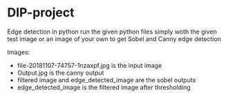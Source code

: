 # DIP-project
Edge detection in python
run the given python files simply woth the given test image or an image of your own to get Sobel and Canny edge detection

Images:
- file-20181107-74757-1nzaxpf.jpg is the input image
- Output.jpg is the canny output
- filtered image and edge_detected_image are the sobel outputs
- edge_detected_image is the filtered image after thresholding
